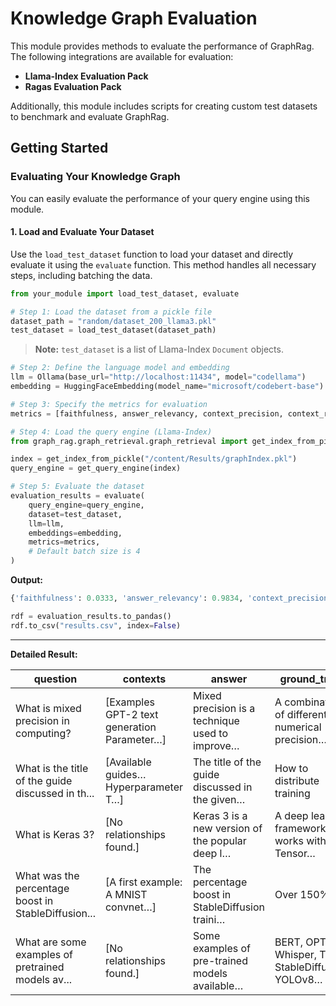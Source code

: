 
# Knowledge Graph Evaluation

This module provides methods to evaluate the performance of GraphRag. The following integrations are available for evaluation:

- **Llama-Index Evaluation Pack**
- **Ragas Evaluation Pack**

Additionally, this module includes scripts for creating custom test datasets to benchmark and evaluate GraphRag.

## Getting Started

### Evaluating Your Knowledge Graph

You can easily evaluate the performance of your query engine using this module.

#### 1. Load and Evaluate Your Dataset

Use the `load_test_dataset` function to load your dataset and directly evaluate it using the `evaluate` function. This method handles all necessary steps, including batching the data.

```python
from your_module import load_test_dataset, evaluate

# Step 1: Load the dataset from a pickle file
dataset_path = "random/dataset_200_llama3.pkl"
test_dataset = load_test_dataset(dataset_path)
```

> **Note:** `test_dataset` is a list of Llama-Index `Document` objects.

```python
# Step 2: Define the language model and embedding
llm = Ollama(base_url="http://localhost:11434", model="codellama")
embedding = HuggingFaceEmbedding(model_name="microsoft/codebert-base")

# Step 3: Specify the metrics for evaluation
metrics = [faithfulness, answer_relevancy, context_precision, context_recall]

# Step 4: Load the query engine (Llama-Index)
from graph_rag.graph_retrieval.graph_retrieval import get_index_from_pickle, get_query_engine

index = get_index_from_pickle("/content/Results/graphIndex.pkl")
query_engine = get_query_engine(index)

# Step 5: Evaluate the dataset
evaluation_results = evaluate(
    query_engine=query_engine,
    dataset=test_dataset,
    llm=llm,
    embeddings=embedding,
    metrics=metrics,
    # Default batch size is 4
)
```

**Output:**
```python
{'faithfulness': 0.0333, 'answer_relevancy': 0.9834, 'context_precision': 0.2000, 'context_recall': 0.8048}
```

```python
rdf = evaluation_results.to_pandas()
rdf.to_csv("results.csv", index=False)
```
---
**Detailed Result:**

| question                                      | contexts                                                                                                            | answer                                                                                                   | ground_truth                                                                                             | faithfulness | answer_relevancy | context_precision | context_recall |
|-----------------------------------------------|---------------------------------------------------------------------------------------------------------------------|----------------------------------------------------------------------------------------------------------|------------------------------------------------------------------------------------------------------------|--------------|------------------|-------------------|----------------|
| What is mixed precision in computing?         | [Examples GPT-2 text generation Parameter…]                                                                        | Mixed precision is a technique used to improve…                                                          | A combination of different numerical precision…                                                             | 0.166667     | 0.981859         | 0.0               | 0.666667       |
| What is the title of the guide discussed in th... | [Available guides… Hyperparameter T…]                                                                              | The title of the guide discussed in the given…                                                           | How to distribute training                                                                                  | 0.000000     | 1.000000         | 0.0               | 1.000000       |
| What is Keras 3?                              | [No relationships found.]                                                                                          | Keras 3 is a new version of the popular deep l…                                                          | A deep learning framework that works with Tensor…                                                            | 0.000000     | 0.974711         | 0.0               | 0.500000       |
| What was the percentage boost in StableDiffusion... | [A first example: A MNIST convnet…]                                                                                | The percentage boost in StableDiffusion traini…                                                          | Over 150%                                                                                                    | 0.000000     | 0.970565         | 1.0               | 1.000000       |
| What are some examples of pretrained models av... | [No relationships found.]                                                                                          | Some examples of pre-trained models available…                                                           | BERT, OPT, Whisper, T5, StableDiffusion, YOLOv8…                                                             | 0.000000     | 0.989769         | 0.0               | 0.857143       |





